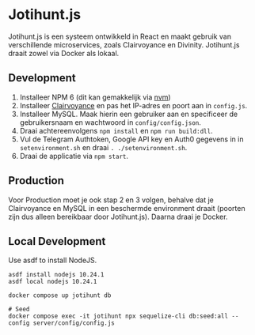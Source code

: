 # Jotihunt.js
Jotihunt.js is een systeem ontwikkeld in React en maakt gebruik van verschillende microservices, zoals Clairvoyance en Divinity. Jotihunt.js draait zowel via Docker als lokaal.

## Development
1. Installeer NPM 6 (dit kan gemakkelijk via [nvm](https://github.com/creationix/nvm))
2. Installeer [Clairvoyance](https://github.com/ScoutingIJsselgroep/Clairvoyance) en pas het IP-adres en poort aan in `config.js`.
3. Installeer MySQL. Maak hierin een gebruiker aan en specificeer de gebruikersnaam en wachtwoord in `config/config.json`.
4. Draai achtereenvolgens `npm install` en `npm run build:dll`.
5. Vul de Telegram Authtoken, Google API key en Auth0 gegevens in in `setenvironment.sh` en draai `. ./setenvironment.sh`.
6. Draai de applicatie via `npm start`.

## Production
Voor Production moet je ook stap 2 en 3 volgen, behalve dat je Clairvoyance en MySQL in een beschermde environment draait (poorten zijn dus alleen bereikbaar door Jotihunt.js).
Daarna draai je Docker.

## Local Development
Use asdf to install NodeJS.
```
asdf install nodejs 10.24.1
asdf local nodejs 10.24.1
```

```
docker compose up jotihunt db

# Seed
docker compose exec -it jotihunt npx sequelize-cli db:seed:all --config server/config/config.js
```
